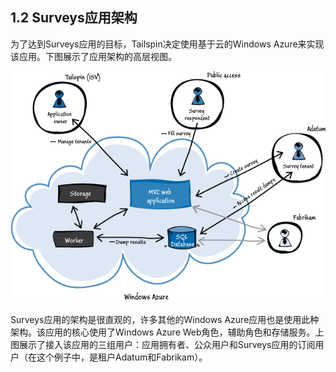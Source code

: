 ## 1.2 Surveys应用架构

为了达到Surveys应用的目标，Tailspin决定使用基于云的Windows Azure来实现该应用。下图展示了应用架构的高层视图。

![Figure 2 The Surveys application architecture](images/TheSurveysApplicationArchitecture.png)

Surveys应用的架构是很直观的，许多其他的Windows Azure应用也是使用此种架构。该应用的核心使用了Windows Azure Web角色，辅助角色和存储服务。上图展示了接入该应用的三组用户：应用拥有者、公众用户和Surveys应用的订阅用户（在这个例子中，是租户Adatum和Fabrikam）。
